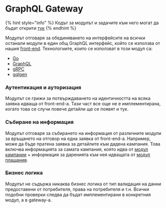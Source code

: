 # GraphQL Gateway

{% hint style="info" %}
Кодът за модулът и задачите към него могат да бъдат открити [тук](https://github.com/podkrepi-bg/graphql-gateway)
{% endhint %}

Модулът отговаря за обединяването на интерфейсите на всички останали модули в един общ GraphQL интерфейс, който се използва от нашия [front-end](frontend.md). Технологиите, които се използват в този модул са:

* [Go](https://golang.org/)
* [GraphQL](https://graphql.org/)
* [gRPC](https://grpc.io/)
* [gqlgen](https://gqlgen.com/)

### Аутентикация и ауторизация

Модулът се грижи за потвърждаването на идентичността на всяка заявка идваща от front-end-a. Тази част все още не е имплементирана, когато това се случи повече детайли ще се появят и тук.

### Събиране на информация

Модулът отговаря за събирането на информация от различните модули за връщането на отговор на една заявка от front-end-a. Например, може да бъде пратена заявка за детайлите към дадена кампания. Това включва информацията за самата кампания, която идва от [модул кампании](module-campaigns.md) + информация за даренията към нея идващата от [модул плащания](module-payments.md).

### Бизнес логика

Модулът не съдържа никаква бизнес логика от тип валидация на данни предоставени от потребителя, права на потребителя и т.н. Всички подобни проверки следва да бъдат имплементирани в конкретния модул, а в gateway-a.



